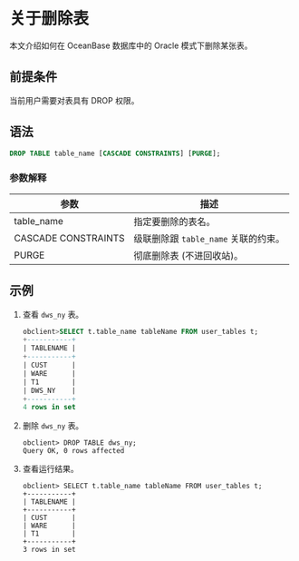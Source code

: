 关于删除表 
==========================

本文介绍如何在 OceanBase 数据库中的 Oracle 模式下删除某张表。

前提条件 
-------------------------

当前用户需要对表具有 DROP 权限。

语法 
-----------------------

```sql
DROP TABLE table_name [CASCADE CONSTRAINTS] [PURGE];
```



### 参数解释 



|         参数          |            描述             |
|---------------------|---------------------------|
| table_name          | 指定要删除的表名。                 |
| CASCADE CONSTRAINTS | 级联删除跟 `table_name` 关联的约束。 |
| PURGE               | 彻底删除表 (不进回收站)。            |



示例 
-----------------------

1. 查看 `dws_ny` 表。

   ```sql
   obclient>SELECT t.table_name tableName FROM user_tables t;
   +-----------+
   | TABLENAME |
   +-----------+
   | CUST      |
   | WARE      |
   | T1        |
   | DWS_NY    |
   +-----------+
   4 rows in set
   ```

   

2. 删除 `dws_ny` 表。

   ```unknow
   obclient> DROP TABLE dws_ny;
   Query OK, 0 rows affected
   ```

   

3. 查看运行结果。

   ```unknow
   obclient> SELECT t.table_name tableName FROM user_tables t;
   +-----------+
   | TABLENAME |
   +-----------+
   | CUST      |
   | WARE      |
   | T1        |
   +-----------+
   3 rows in set
   ```

   



